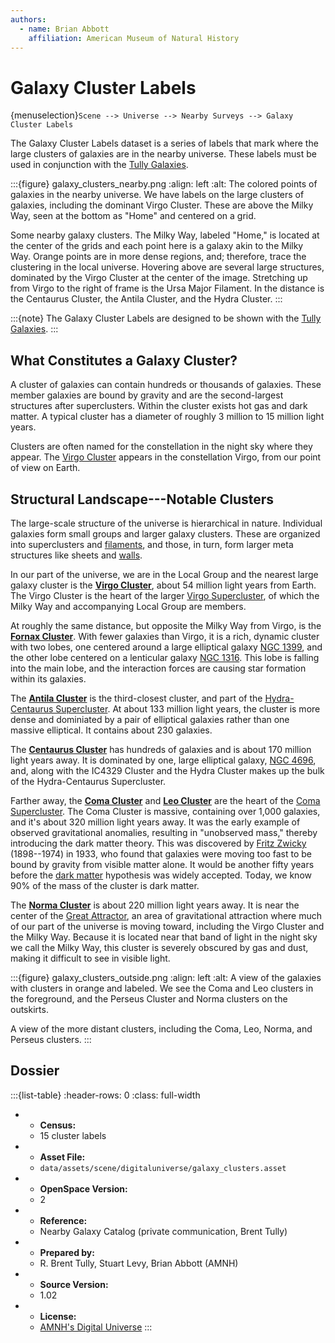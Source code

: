 ```yaml
---
authors:
  - name: Brian Abbott
    affiliation: American Museum of Natural History
---
```



# Galaxy Cluster Labels

{menuselection}`Scene --> Universe --> Nearby Surveys --> Galaxy Cluster Labels`


The Galaxy Cluster Labels dataset is a series of labels that mark where the large clusters of galaxies are in the nearby universe. These labels must be used in conjunction with the [Tully Galaxies](../tully-galaxies/index).


:::{figure} galaxy_clusters_nearby.png
:align: left
:alt: The colored points of galaxies in the nearby universe. We have labels on the large clusters of galaxies, including the dominant Virgo Cluster. These are above the Milky Way, seen at the bottom as "Home" and centered on a grid.

Some nearby galaxy clusters. The Milky Way, labeled "Home," is located at the center of the grids and each point here is a galaxy akin to the Milky Way. Orange points are in more dense regions, and; therefore, trace the clustering in the local universe. Hovering above are several large structures, dominated by the Virgo Cluster at the center of the image. Stretching up from Virgo to the right of frame is the Ursa Major Filament. In the distance is the Centaurus Cluster, the Antila Cluster, and the Hydra Cluster. 
:::



:::{note}
The Galaxy Cluster Labels are designed to be shown with the [Tully Galaxies](../tully-galaxies/index).
:::



## What Constitutes a Galaxy Cluster?

A cluster of galaxies can contain hundreds or thousands of galaxies. These member galaxies are bound by gravity and are the second-largest structures after superclusters. Within the cluster exists hot gas and dark matter. A typical cluster has a diameter of roughly 3 million to 15 million light years.

Clusters are often named for the constellation in the night sky where they appear. The [Virgo Cluster](https://en.wikipedia.org/wiki/Virgo_Cluster) appears in the constellation Virgo, from our point of view on Earth.


## Structural Landscape---Notable Clusters

The large-scale structure of the universe is hierarchical in nature. Individual galaxies form small groups and larger galaxy clusters. These are organized into superclusters and [filaments](https://en.wikipedia.org/wiki/Galaxy_filament), and those, in turn, form larger meta structures like sheets and [walls](https://en.wikipedia.org/wiki/Galaxy_filament#Galaxy_walls).

In our part of the universe, we are in the Local Group and the nearest large galaxy cluster is the [**Virgo Cluster**](https://en.wikipedia.org/wiki/Virgo_Cluster), about 54 million light years from Earth. The Virgo Cluster is the heart of the larger [Virgo Supercluster](https://en.wikipedia.org/wiki/Virgo_Supercluster), of which the Milky Way and accompanying Local Group are members.

At roughly the same distance, but opposite the Milky Way from Virgo, is the [**Fornax Cluster**](https://en.wikipedia.org/wiki/Fornax_Cluster). With fewer galaxies than Virgo, it is a rich, dynamic cluster with two lobes, one centered around a large elliptical galaxy [NGC 1399](https://en.wikipedia.org/wiki/NGC_1399), and the other lobe centered on a lenticular galaxy [NGC 1316](https://en.wikipedia.org/wiki/NGC_1316). This lobe is falling into the main lobe, and the interaction forces are causing star formation within its galaxies.

The [**Antila Cluster**](https://en.wikipedia.org/wiki/Antlia_Cluster) is the third-closest cluster, and part of the [Hydra-Centaurus Supercluster](https://en.wikipedia.org/wiki/Hydra%E2%80%93Centaurus_Supercluster). At about 133 million light years, the cluster is more dense and dominiated by a pair of elliptical galaxies rather than one massive elliptical. It contains about 230 galaxies.

The [**Centaurus Cluster**](https://en.wikipedia.org/wiki/Centaurus_Cluster) has hundreds of galaxies and is about 170 million light years away. It is dominated by one, large elliptical galaxy, [NGC 4696](https://en.wikipedia.org/wiki/NGC_4696), and, along with the IC4329 Cluster and the Hydra Cluster makes up the bulk of the Hydra-Centaurus Supercluster.

Farther away, the [**Coma Cluster**](https://en.wikipedia.org/wiki/Coma_Cluster) and [**Leo Cluster**](https://en.wikipedia.org/wiki/Leo_Cluster) are the heart of the [Coma Supercluster](https://en.wikipedia.org/wiki/Coma_Supercluster). The Coma Cluster is massive, containing over 1,000 galaxies, and it's about 320 million light years away. It was the early example of observed gravitational anomalies, resulting in "unobserved mass," thereby introducing the dark matter theory. This was discovered by [Fritz Zwicky](https://en.wikipedia.org/wiki/Fritz_Zwicky) (1898--1974) in 1933, who found that galaxies were moving too fast to be bound by gravity from visible matter alone. It would be another fifty years before the [dark matter](https://en.wikipedia.org/wiki/Dark_matter) hypothesis was widely accepted. Today, we know 90% of the mass of the cluster is dark matter. 

The [**Norma Cluster**](https://en.wikipedia.org/wiki/Norma_Cluster) is about 220 million light years away. It is near the center of the [Great Attractor](https://en.wikipedia.org/wiki/Great_Attractor), an area of gravitational attraction where much of our part of the universe is moving toward, including the Virgo Cluster and the Milky Way. Because it is located near that band of light in the night sky we call the Milky Way, this cluster is severely obscured by gas and dust, making it difficult to see in visible light.



:::{figure} galaxy_clusters_outside.png
:align: left
:alt: A view of the galaxies with clusters in orange and labeled. We see the Coma and Leo clusters in the foreground, and the Perseus Cluster and Norma clusters on the outskirts.

A view of the more distant clusters, including the Coma, Leo, Norma, and Perseus clusters. 
:::







## Dossier
:::{list-table}
:header-rows: 0
:class: full-width

* - **Census:**
  - 15 cluster labels
* - **Asset File:**
  - `data/assets/scene/digitaluniverse/galaxy_clusters.asset`
* - **OpenSpace Version:**
  - 2
* - **Reference:**
  - Nearby Galaxy Catalog (private communication, Brent Tully)
* - **Prepared by:**
  - R. Brent Tully, Stuart Levy, Brian Abbott (AMNH)
* - **Source Version:**
  - 1.02
* - **License:**
  - [AMNH's Digital Universe](https://www.amnh.org/research/hayden-planetarium/digital-universe/download/digital-universe-license)
:::